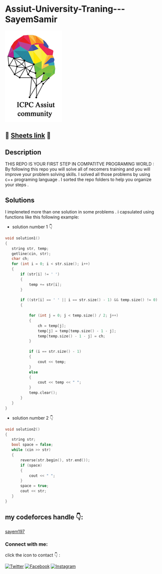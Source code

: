 # Assiut-University-Traning---SayemSamir
![Alt text for the logo](download.png)
## 👋 **[Sheets link](https://codeforces.com/group/MWSDmqGsZm/contests)** 👋

## Description
THIS REPO IS YOUR FIRST STEP IN COMPATITVE PROGRAMING WORLD :
By following this repo you will solve all of necomers training and you will improve your problem solving skills.
I solved all those problems by using c++ programing language .
I sorted the repo folders to help you organize your steps .

## Solutions
I impleneted more than one solution in some problems .
i capsulated using functions like this following example:

* solution number 1 👇
```cpp
void solution1()
{
   string str, temp;
   getline(cin, str);
   char ch;
   for (int i = 0; i < str.size(); i++)
   {
       if (str[i] != ' ')
       {
           temp += str[i];
       }

       if ((str[i] == ' ' || i == str.size() - 1) && temp.size() != 0)
       {

           for (int j = 0; j < temp.size() / 2; j++)
           {
               ch = temp[j];
               temp[j] = temp[temp.size() - 1 - j];
               temp[temp.size() - 1 - j] = ch;
           }

           if (i == str.size() - 1)
           {
               cout << temp;
           }
           else
           {
               cout << temp << " ";
           }
           temp.clear();
       }
   }
}
```
* solution number 2 👇
```cpp
void solution2()
{
   string str;
   bool space = false;
   while (cin >> str)
   {
       reverse(str.begin(), str.end());
       if (space)
       {
           cout << " ";
       }
       space = true;
       cout << str;
   }
}
```
## my codeforces handle 👇:
[sayem197](https://codeforces.com/profile/sayem197)

### Connect with me:
click the icon to contact 👇 :

[<img alt="Twitter">]([YOUR_TWITTER_PROFILE_URL](https://x.com/SamirSayem80470))
[<img alt="Facebook">](https://www.facebook.com/mdsayem197)
[<img alt="Instagram">](https://www.instagram.com/mdsayem197)



